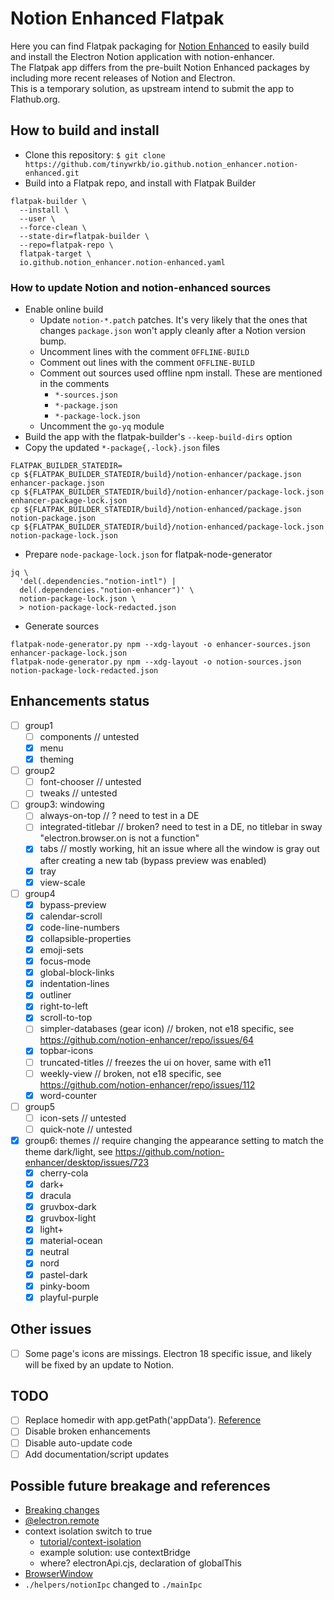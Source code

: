 # Notion Enhanced Flatpak

Here you can find Flatpak packaging for [Notion Enhanced](https://notion-enhancer.github.io/) to easily build and
install the Electron Notion application with notion-enhancer.  
The Flatpak app differs from the pre-built Notion Enhanced packages by including more recent releases of Notion and Electron.  
This is a temporary solution, as upstream intend to submit the app to Flathub.org.

## How to build and install
* Clone this repository: `$ git clone https://github.com/tinywrkb/io.github.notion_enhancer.notion-enhanced.git`
* Build into a Flatpak repo, and install with Flatpak Builder
```
flatpak-builder \
  --install \
  --user \
  --force-clean \
  --state-dir=flatpak-builder \
  --repo=flatpak-repo \
  flatpak-target \
  io.github.notion_enhancer.notion-enhanced.yaml
```

### How to update Notion and notion-enhanced sources

* Enable online build
  * Update `notion-*.patch` patches. It's very likely that the ones that changes `package.json` won't apply cleanly
    after a Notion version bump.
  * Uncomment lines with the comment `OFFLINE-BUILD`
  * Comment out lines with the comment `OFFLINE-BUILD`
  * Comment out sources used offline npm install. These are mentioned in the comments
    * `*-sources.json`
    * `*-package.json`
    * `*-package-lock.json`
  * Uncomment the `go-yq` module
* Build the app with the flatpak-builder's `--keep-build-dirs` option
* Copy the updated `*-package{,-lock}.json` files
```
FLATPAK_BUILDER_STATEDIR=
cp ${FLATPAK_BUILDER_STATEDIR/build}/notion-enhancer/package.json enhancer-package.json
cp ${FLATPAK_BUILDER_STATEDIR/build}/notion-enhancer/package-lock.json enhancer-package-lock.json
cp ${FLATPAK_BUILDER_STATEDIR/build}/notion-enhanced/package.json notion-package.json
cp ${FLATPAK_BUILDER_STATEDIR/build}/notion-enhanced/package-lock.json notion-package-lock.json
```
* Prepare `node-package-lock.json` for flatpak-node-generator
```
jq \
  'del(.dependencies."notion-intl") |
  del(.dependencies."notion-enhancer")' \
  notion-package-lock.json \
  > notion-package-lock-redacted.json
```
* Generate sources
```
flatpak-node-generator.py npm --xdg-layout -o enhancer-sources.json enhancer-package-lock.json
flatpak-node-generator.py npm --xdg-layout -o notion-sources.json notion-package-lock-redacted.json
```


## Enhancements status
* [ ] group1
  * [ ] components // untested
  * [x] menu
  * [x] theming
* [ ] group2
  * [ ] font-chooser // untested
  * [ ] tweaks // untested
* [ ] group3: windowing
  * [ ] always-on-top // ? need to test in a DE
  * [ ] integrated-titlebar // broken? need to test in a DE, no titlebar in sway "electron.browser.on is not a function"
  * [x] tabs // mostly working, hit an issue where all the window is gray out after creating a new tab (bypass preview was enabled)
  * [x] tray
  * [x] view-scale
* [ ] group4
  * [x] bypass-preview
  * [x] calendar-scroll
  * [x] code-line-numbers
  * [x] collapsible-properties
  * [x] emoji-sets
  * [x] focus-mode
  * [x] global-block-links
  * [x] indentation-lines
  * [x] outliner
  * [x] right-to-left
  * [x] scroll-to-top
  * [ ] simpler-databases (gear icon) // broken, not e18 specific, see https://github.com/notion-enhancer/repo/issues/64
  * [x] topbar-icons
  * [ ] truncated-titles // freezes the ui on hover, same with e11
  * [ ] weekly-view // broken, not e18 specific, see https://github.com/notion-enhancer/repo/issues/112
  * [x] word-counter
* [ ] group5
  * [ ] icon-sets // untested
  * [ ] quick-note // untested
* [x] group6: themes // require changing the appearance setting to match the theme dark/light, see https://github.com/notion-enhancer/desktop/issues/723
  * [x] cherry-cola
  * [x] dark+
  * [x] dracula
  * [x] gruvbox-dark
  * [x] gruvbox-light
  * [x] light+
  * [x] material-ocean
  * [x] neutral
  * [x] nord
  * [x] pastel-dark
  * [x] pinky-boom
  * [x] playful-purple

## Other issues
* [ ] Some page's icons are missings. Electron 18 specific issue, and likely will be fixed by an update to Notion.

## TODO
* [ ] Replace homedir with app.getPath('appData'). [Reference](https://www.electronjs.org/docs/latest/api/app#appgetpathname)
* [ ] Disable broken enhancements
* [ ] Disable auto-update code
* [ ] Add documentation/script updates

## Possible future breakage and references
* [Breaking changes](https://www.electronjs.org/docs/latest/breaking-changes)
* [@electron.remote](https://github.com/electron/remote)
* context isolation switch to true
  * [tutorial/context-isolation](https://www.electronjs.org/docs/latest/tutorial/context-isolation)
  * example solution: use contextBridge
  * where? electronApi.cjs, declaration of globalThis
* [BrowserWindow](https://www.electronjs.org/docs/latest/api/browser-window)
* `./helpers/notionIpc` changed to `./mainIpc`
